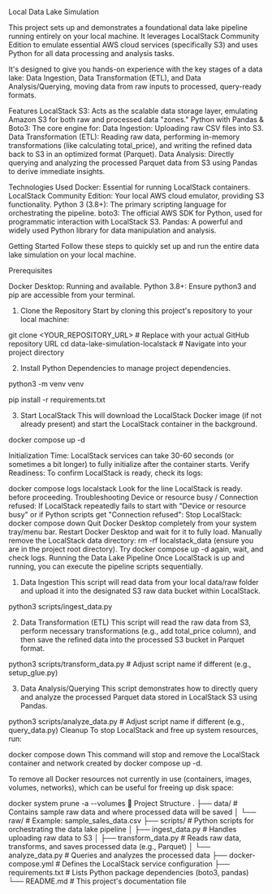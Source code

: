 Local Data Lake Simulation

This project sets up and demonstrates a foundational data lake pipeline running entirely on your local machine. It leverages LocalStack Community Edition to emulate essential AWS cloud services (specifically S3) and uses Python for all data processing and analysis tasks.

It's designed to give you hands-on experience with the key stages of a data lake: Data Ingestion, Data Transformation (ETL), and Data Analysis/Querying, moving data from raw inputs to processed, query-ready formats.

Features
LocalStack S3: Acts as the scalable data storage layer, emulating Amazon S3 for both raw and processed data "zones."
Python with Pandas & Boto3: The core engine for:
Data Ingestion: Uploading raw CSV files into S3.
Data Transformation (ETL): Reading raw data, performing in-memory transformations (like calculating total_price), and writing the refined data back to S3 in an optimized format (Parquet).
Data Analysis: Directly querying and analyzing the processed Parquet data from S3 using Pandas to derive immediate insights.


Technologies Used
Docker: Essential for running LocalStack containers.
LocalStack Community Edition: Your local AWS cloud emulator, providing S3 functionality.
Python 3 (3.8+): The primary scripting language for orchestrating the pipeline.
boto3: The official AWS SDK for Python, used for programmatic interaction with LocalStack S3.
Pandas: A powerful and widely used Python library for data manipulation and analysis.

Getting Started
Follow these steps to quickly set up and run the entire data lake simulation on your local machine.

Prerequisites


Docker Desktop: Running and available.
Python 3.8+: Ensure python3 and pip are accessible from your terminal.
1. Clone the Repository
Start by cloning this project's repository to your local machine:



git clone <YOUR_REPOSITORY_URL> # Replace with your actual GitHub repository URL
cd data-lake-simulation-localstack # Navigate into your project directory


2. Install Python Dependencies to manage project dependencies.


python3 -m venv venv


pip install -r requirements.txt


3. Start LocalStack
This will download the LocalStack Docker image (if not already present) and start the LocalStack container in the background.



docker compose up -d


Initialization Time: LocalStack services can take 30-60 seconds (or sometimes a bit longer) to fully initialize after the container starts.
Verify Readiness: To confirm LocalStack is ready, check its logs:


docker compose logs localstack
Look for the line LocalStack is ready. before proceeding.
Troubleshooting Device or resource busy / Connection refused: If LocalStack repeatedly fails to start with "Device or resource busy" or if Python scripts get "Connection refused":
Stop LocalStack: docker compose down
Quit Docker Desktop completely from your system tray/menu bar.
Restart Docker Desktop and wait for it to fully load.
Manually remove the LocalStack data directory: rm -rf localstack_data (ensure you are in the project root directory).
Try docker compose up -d again, wait, and check logs.
Running the Data Lake Pipeline
Once LocalStack is up and running, you can execute the pipeline scripts sequentially.

1. Data Ingestion
This script will read data from your local data/raw folder and upload it into the designated S3 raw data bucket within LocalStack.


python3 scripts/ingest_data.py


2. Data Transformation (ETL)
This script will read the raw data from S3, perform necessary transformations (e.g., add total_price column), and then save the refined data into the processed S3 bucket in Parquet format.



python3 scripts/transform_data.py # Adjust script name if different (e.g., setup_glue.py)


3. Data Analysis/Querying
This script demonstrates how to directly query and analyze the processed Parquet data stored in LocalStack S3 using Pandas.


python3 scripts/analyze_data.py # Adjust script name if different (e.g., query_data.py)
Cleanup
To stop LocalStack and free up system resources, run:



docker compose down
This command will stop and remove the LocalStack container and network created by docker compose up -d.

To remove all Docker resources not currently in use (containers, images, volumes, networks), which can be useful for freeing up disk space:


docker system prune -a --volumes
📂 Project Structure
.
├── data/                    # Contains sample raw data and where processed data will be saved
│   └── raw/                 # Example: sample_sales_data.csv
├── scripts/                 # Python scripts for orchestrating the data lake pipeline
│   ├── ingest_data.py       # Handles uploading raw data to S3
│   ├── transform_data.py    # Reads raw data, transforms, and saves processed data (e.g., Parquet)
│   └── analyze_data.py      # Queries and analyzes the processed data
├── docker-compose.yml       # Defines the LocalStack service configuration
├── requirements.txt         # Lists Python package dependencies (boto3, pandas)
└── README.md                # This project's documentation file
